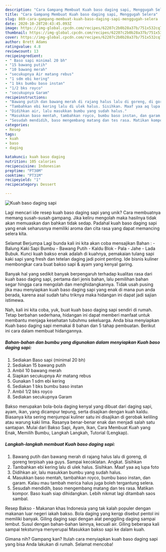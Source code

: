 ```yaml
---
description: "Cara Gampang Membuat Kuah baso daging sapi, Menggugah Selera"
title: "Cara Gampang Membuat Kuah baso daging sapi, Menggugah Selera"
slug: 869-cara-gampang-membuat-kuah-baso-daging-sapi-menggugah-selera
date: 2020-10-28T20:43:45.093Z
image: https://img-global.cpcdn.com/recipes/62207c2b0b28a37b/751x532cq70/kuah-baso-daging-sapi-foto-resep-utama.jpg
thumbnail: https://img-global.cpcdn.com/recipes/62207c2b0b28a37b/751x532cq70/kuah-baso-daging-sapi-foto-resep-utama.jpg
cover: https://img-global.cpcdn.com/recipes/62207c2b0b28a37b/751x532cq70/kuah-baso-daging-sapi-foto-resep-utama.jpg
author: Brett Adams
ratingvalue: 4.8
reviewcount: 13
recipeingredient:
- " Baso sapi minimal 20 bh"
- "15 bawang putih"
- "10 bawang merah"
- "secukupnya Air matang rebus"
- "1 sdm ebi kering"
- "1 bks bumbu baso instan"
- "1/2 bks royco"
- "secukupnya Garam"
recipeinstructions:
- "Bawang putih dan bawang merah di rajang halus lalu di goreng, di goreng terpisah yaa guys. Sampai kecoklatan. Angkat. Sisihkan"
- "Tambahkan ebi kering lalu di ulek halus. Sisihkan. Maaf yaa aq lupa foto"
- "Didihkan air, lalu masukkan bumbu yang sudah halus."
- "Masukkan baso mentah, tambahkan royco, bumbu baso instan, dan garam. Kalau mau tambah merica halus juga boleh tergantung selera."
- "Sesudah mendidih, baso mengembang matang dan tes rasa. Matikan kompor. Baso kuah siap dihidangkan. Lebih nikmat lagi ditambah saos sambal."
categories:
- Resep
tags:
- kuah
- baso
- daging

katakunci: kuah baso daging 
nutrition: 105 calories
recipecuisine: Indonesian
preptime: "PT30M"
cooktime: "PT31M"
recipeyield: "1"
recipecategory: Dessert

---
```



![Kuah baso daging sapi](https://img-global.cpcdn.com/recipes/62207c2b0b28a37b/751x532cq70/kuah-baso-daging-sapi-foto-resep-utama.jpg)

Lagi mencari ide resep kuah baso daging sapi yang unik? Cara membuatnya memang susah-susah gampang. Jika keliru mengolah maka hasilnya tidak akan memuaskan dan bahkan tidak sedap. Padahal kuah baso daging sapi yang enak seharusnya memiliki aroma dan cita rasa yang dapat memancing selera kita.

Selamat Berjumpa Lagi bunda kali ini kita akan coba mensajikan Bahan : - Balung Kaki Sapi Bumbu - Bawang Putih - Kaldu Blok - Pala - Jahe - Lada Bubuk. Kunci kuah bakso enak adalah di kuahnya, pemakaian tulang sapi kaki sapi yang fresh dan tetelan daging jadi point penting. Ide bisnis kuliner membongkar cara buat bakso sapi &amp; ayam yang kenyal garing.

Banyak hal yang sedikit banyak berpengaruh terhadap kualitas rasa dari kuah baso daging sapi, pertama dari jenis bahan, lalu pemilihan bahan segar hingga cara mengolah dan menghidangkannya. Tidak usah pusing jika mau menyiapkan kuah baso daging sapi yang enak di mana pun anda berada, karena asal sudah tahu triknya maka hidangan ini dapat jadi sajian istimewa.


Nah, kali ini kita coba, yuk, buat kuah baso daging sapi sendiri di rumah. Tetap berbahan sederhana, hidangan ini dapat memberi manfaat untuk membantu menjaga kesehatan tubuhmu sekeluarga. Anda bisa menyiapkan Kuah baso daging sapi memakai 8 bahan dan 5 tahap pembuatan. Berikut ini cara dalam membuat hidangannya.

<!--inarticleads1-->

##### Bahan-bahan dan bumbu yang digunakan dalam menyiapkan Kuah baso daging sapi:

1. Sediakan  Baso sapi (minimal 20 bh)
1. Sediakan 15 bawang putih
1. Ambil 10 bawang merah
1. Siapkan secukupnya Air matang rebus
1. Gunakan 1 sdm ebi kering
1. Sediakan 1 bks bumbu baso instan
1. Ambil 1/2 bks royco
1. Sediakan secukupnya Garam


Bakso merupakan bola-bola daging kenyal yang dibuat dari daging sapi, ayam, ikan, yang dicampur tepung, serta disajikan dengan kuah kaldu. Biasanya kita sering menjumpai kuliner satu ini disajikan di gerobak keliling atau warung kaki lima. Rasanya benar-benar enak dan menjadi salah satu santapan. Mulai dari Bakso Sapi, Ayam, Ikan, Cara Membuat Kuah yang Enak, Memilih Bumbu, Langkah Langkah, Tutorial (Lengkap). 

<!--inarticleads2-->

##### Langkah-langkah membuat Kuah baso daging sapi:

1. Bawang putih dan bawang merah di rajang halus lalu di goreng, di goreng terpisah yaa guys. Sampai kecoklatan. Angkat. Sisihkan
1. Tambahkan ebi kering lalu di ulek halus. Sisihkan. Maaf yaa aq lupa foto
1. Didihkan air, lalu masukkan bumbu yang sudah halus.
1. Masukkan baso mentah, tambahkan royco, bumbu baso instan, dan garam. Kalau mau tambah merica halus juga boleh tergantung selera.
1. Sesudah mendidih, baso mengembang matang dan tes rasa. Matikan kompor. Baso kuah siap dihidangkan. Lebih nikmat lagi ditambah saos sambal.


Resep Bakso - Makanan khas Indonesia yang tak kalah populer dengan makanan luar negeri iakah bakso. Bola daging yang kerqp disebut pentol ini memiliki banyak. Giling daging sapi dengan alat penggiling daging sampai lembut. Susul dengan bahan-bahan lainnya, kecuali air. Giling beberapa kali sampai teksturnya menyerupai Masukkan bakso sapi ke dalam kuah. 

Gimana nih? Gampang kan? Itulah cara menyiapkan kuah baso daging sapi yang bisa Anda lakukan di rumah. Selamat mencoba!
